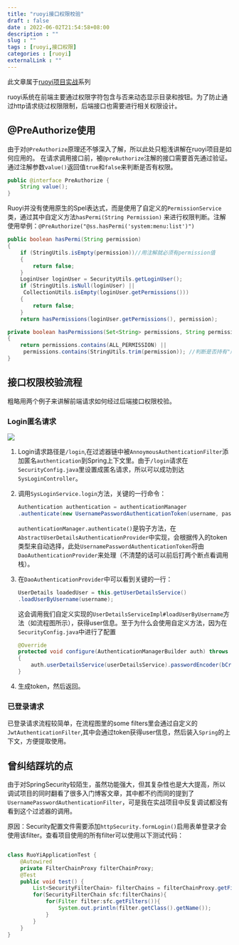 ```yaml
---
title: "ruoyi接口权限校验"
draft : false
date : 2022-06-02T21:54:58+08:00
description : ""
slug : "" 
tags : [ruoyi,接口权限]
categories : [ruoyi]
externalLink : ""
---
```

此文章属于[ruoyi项目实战](https://allworldg.xyz/tags/ruoyi/)系列

ruoyi系统在前端主要通过权限字符包含与否来动态显示目录和按钮。为了防止通过http请求绕过权限限制，后端接口也需要进行相关权限设计。
## @PreAuthorize使用
由于对`@PreAuthorize`原理还不够深入了解，所以此处只粗浅讲解在ruoyi项目是如何应用的。
在请求调用接口前，被`@preAuthorize`注解的接口需要首先通过验证。通过注解参数`value()`返回值`true`和`false`来判断是否有权限。
```java
public @interface PreAuthorize {  
    String value();  
}
```

Ruoyi并没有使用原生的Spel表达式，而是使用了自定义的`PermissionService`类，通过其中自定义方法`hasPermi(String Permission)` 来进行权限判断。注解使用举例：`@PreAuthorize("@ss.hasPermi('system:menu:list')")`

```java
public boolean hasPermi(String permission)  
{  
    if (StringUtils.isEmpty(permission))//用注解就必须有permission值  
    {  
        return false;  
    }  
    LoginUser loginUser = SecurityUtils.getLoginUser();  
    if (StringUtils.isNull(loginUser) ||
     CollectionUtils.isEmpty(loginUser.getPermissions()))  
    {  
        return false;  
    }  
    return hasPermissions(loginUser.getPermissions(), permission);

private boolean hasPermissions(Set<String> permissions, String permission)  
{  
    return permissions.contains(ALL_PERMISSION) ||
     permissions.contains(StringUtils.trim(permission)); //判断是否持有"所有权限”字符，或者持有该权限 
}
```

## 接口权限校验流程
粗略用两个例子来讲解前端请求如何经过后端接口权限校验。

### Login匿名请求

![](https://img.allworldg.xyz/2022/06/bd6a709cecd882b179a8342ad64fd209.png)

1. Login请求路径是`/login`,在过滤器链中被`AnnoymousAuthenticationFilter`添加匿名`authentication`到Spring上下文里。由于`/login`请求在`SecurityConfig.java`里设置成匿名请求，所以可以成功到达`SysLoginController`。
2. 调用`SysLoginService.login`方法，关键的一行命令：
	```java
	Authentication authentication = authenticationManager  
    .authenticate(new UsernamePasswordAuthenticationToken(username, password));
    ```
   
	`authenticationManager.authenticate()`是钩子方法，在`AbstractUserDetailsAuthenticationProvider`中实现，会根据传入的token类型来自动选择，此处`UsernamePasswordAuthenticationToken`将由`DaoAuthenticationProvider`来处理（不清楚的话可以前后打两个断点看调用栈）。

3. 在`DaoAuthenticationProvider`中可以看到关键的一行：
	```java
	UserDetails loadedUser = this.getUserDetailsService()
	.loadUserByUsername(username);
	```
	这会调用我们自定义实现的`UserDetailsServiceImpl#loadUserByUsername`方法（如流程图所示），获得user信息。至于为什么会使用自定义方法，因为在`SecurityConfig.java`中进行了配置
	```java
	@Override  
	protected void configure(AuthenticationManagerBuilder auth) throws Exception  
	{  
	    auth.userDetailsService(userDetailsService).passwordEncoder(bCryptPasswordEncoder());  
	}
	```

4. 生成token，然后返回。

### 已登录请求
已登录请求流程较简单，在流程图里的some filters里会通过自定义的`JwtAuthenticationFilter`,其中会通过token获得user信息，然后装入`Spring`的上下文，方便提取使用。

## 曾纠结踩坑的点
由于对SpringSecurity较陌生，虽然功能强大，但其复杂性也是大大提高，所以调试项目的同时翻看了很多入门博客文章，其中都不约而同的提到了`UsernamePasswordAuthenticationFilter`，可是我在实战项目中反复调试都没有看到这个过滤器的调用。

原因：Security配置文件需要添加`httpSecurity.formLogin()`启用表单登录才会使用该filter。查看项目使用的所有filter可以使用以下测试代码：

```java

class RuoYiApplicationTest {  
    @Autowired  
    private FilterChainProxy filterChainProxy;  
    @Test  
    public void test() {  
        List<SecurityFilterChain> filterChains = filterChainProxy.getFilterChains();  
        for(SecurityFilterChain sfc:filterChains){  
            for(Filter filter:sfc.getFilters()){  
                System.out.println(filter.getClass().getName());  
            }  
        }  
    }  
}
```
	